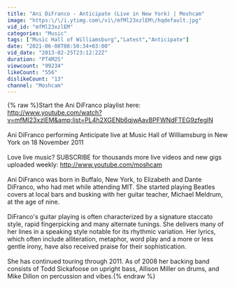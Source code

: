 ```yaml
---
title: "Ani DiFranco - Anticipate (Live in New York) | Moshcam"
image: "https:\/\/i.ytimg.com\/vi\/mfMl23xzlEM\/hqdefault.jpg"
vid_id: "mfMl23xzlEM"
categories: "Music"
tags: ["Music Hall of Williamsburg","Latest","Anticipate"]
date: "2021-06-08T08:50:34+03:00"
vid_date: "2013-02-25T23:12:22Z"
duration: "PT4M2S"
viewcount: "99234"
likeCount: "556"
dislikeCount: "13"
channel: "Moshcam"
---
```

{% raw %}Start the Ani DiFranco playlist here: <a rel="nofollow" target="blank" href="http://www.youtube.com/watch?v=mfMl23xzlEM&amp;list=PL4h2XGENb6qjwAavBPFWNdFTEG9zfeglN">http://www.youtube.com/watch?v=mfMl23xzlEM&amp;list=PL4h2XGENb6qjwAavBPFWNdFTEG9zfeglN</a><br /><br />Ani DiFranco performing Anticipate live at Music Hall of Williamsburg in New York on 18 November 2011<br /><br />Love live music? SUBSCRIBE for thousands more live videos and new gigs uploaded weekly: <a rel="nofollow" target="blank" href="http://www.youtube.com/moshcam">http://www.youtube.com/moshcam</a><br /><br />Ani DiFranco was born in Buffalo, New York, to Elizabeth and Dante DiFranco, who had met while attending MIT. She started playing Beatles covers at local bars and busking with her guitar teacher, Michael Meldrum, at the age of nine.<br /><br />DiFranco's guitar playing is often characterized by a signature staccato style, rapid fingerpicking and many alternate tunings. She delivers many of her lines in a speaking style notable for its rhythmic variation. Her lyrics, which often include alliteration, metaphor, word play and a more or less gentle irony, have also received praise for their sophistication.<br /><br />She has continued touring through 2011. As of 2008 her backing band consists of Todd Sickafoose on upright bass, Allison Miller on drums, and Mike Dillon on percussion and vibes.{% endraw %}
